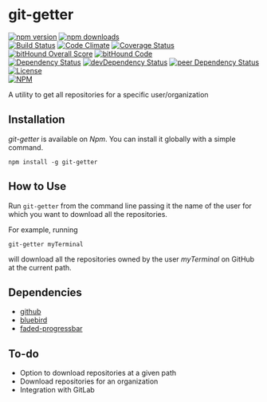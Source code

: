 # git-getter

[![npm version](https://badge.fury.io/js/git-getter.svg)](https://badge.fury.io/js/git-getter)
[![npm downloads](https://img.shields.io/npm/dt/git-getter.svg)](https://www.npmjs.com/package/git-getter)  
[![Build Status](https://travis-ci.org/myTerminal/git-getter.svg?branch=master)](https://travis-ci.org/myTerminal/git-getter)
[![Code Climate](https://codeclimate.com/github/myTerminal/git-getter.png)](https://codeclimate.com/github/myTerminal/git-getter)
[![Coverage Status](https://img.shields.io/coveralls/myTerminal/git-getter.svg)](https://coveralls.io/r/myTerminal/git-getter?branch=master)
[![bitHound Overall Score](https://www.bithound.io/github/myTerminal/git-getter/badges/score.svg)](https://www.bithound.io/github/myTerminal/git-getter)
[![bitHound Code](https://www.bithound.io/github/myTerminal/git-getter/badges/code.svg)](https://www.bithound.io/github/myTerminal/git-getter)  
[![Dependency Status](https://david-dm.org/myTerminal/git-getter.svg)](https://david-dm.org/myTerminal/git-getter)
[![devDependency Status](https://david-dm.org/myTerminal/git-getter/dev-status.svg)](https://david-dm.org/myTerminal/git-getter#info=devDependencies)
[![peer Dependency Status](https://david-dm.org/myTerminal/git-getter/peer-status.svg)](https://david-dm.org/myTerminal/git-getter#info=peerDependencies)  
[![License](https://img.shields.io/badge/LICENSE-GPL%20v3.0-blue.svg)](https://www.gnu.org/licenses/gpl.html)  
[![NPM](https://nodei.co/npm/git-getter.png?downloads=true&downloadRank=true&stars=true)](https://nodei.co/npm/git-getter/)

A utility to get all repositories for a specific user/organization

## Installation

*git-getter* is available on *Npm*. You can install it globally with a simple command.

    npm install -g git-getter

## How to Use

Run `git-getter` from the command line passing it the name of the user for which you want to download all the repositories.

For example, running

    git-getter myTerminal

will download all the repositories owned by the user *myTerminal* on GitHub at the current path.

## Dependencies

* [github](https://www.npmjs.com/package/github)
* [bluebird](https://www.npmjs.com/package/bluebird)
* [faded-progressbar](https://www.npmjs.com/package/faded-progressbar)

## To-do

* Option to download repositories at a given path
* Download repositories for an organization
* Integration with GitLab
